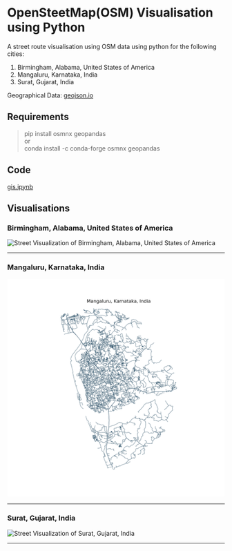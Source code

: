 # OpenSteetMap(OSM) Visualisation using Python

A street route visualisation using OSM data using python for the following cities:  

1. Birmingham, Alabama, United States of America  
2. Mangaluru, Karnataka, India  
3. Surat, Gujarat, India

Geographical Data: [geojson.io](https://geojson.io/)  

## Requirements  
>
> pip install osmnx geopandas  
or  
> conda install -c conda-forge osmnx geopandas  

## Code

[gis.ipynb](gis.ipynb)  

## Visualisations

### Birmingham, Alabama, United States of America

![Street Visualization of Birmingham, Alabama, United States of America](/images/birmingham.jpg "Birmingham")
___

### Mangaluru, Karnataka, India

![Street Visualization of Mangaluru, Karnataka, India](/images/mangaluru.jpg "Mangaluru")
___

### Surat, Gujarat, India

![Street Visualization of Surat, Gujarat, India](/images/surat.jpg "Surat")
___
